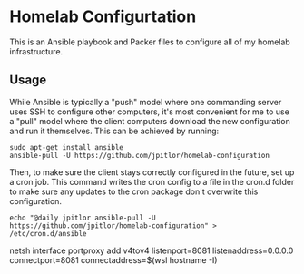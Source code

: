 # Homelab Configurtation

This is an Ansible playbook and Packer files to configure all of my homelab infrastructure.

## Usage

While Ansible is typically a "push" model where one commanding server uses SSH to configure
other computers, it's most convenient for me to use a "pull" model where the client computers
download the new configuration and run it themselves. This can be achieved by running:

```shell
sudo apt-get install ansible
ansible-pull -U https://github.com/jpitlor/homelab-configuration
```

Then, to make sure the client stays correctly configured in the future, set up a cron job. This
command writes the cron config to a file in the cron.d folder to make sure any updates to the
cron package don't overwrite this configuration.

```shell
echo "@daily jpitlor ansible-pull -U https://github.com/jpitlor/homelab-configuration" > /etc/cron.d/ansible
```


netsh interface portproxy add v4tov4 listenport=8081 listenaddress=0.0.0.0 connectport=8081 connectaddress=$(wsl hostname -I)
